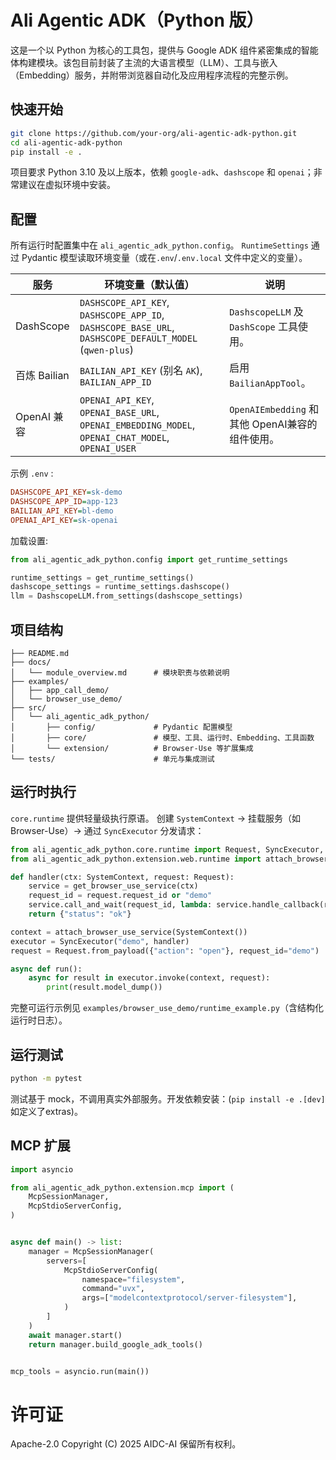 # Ali Agentic ADK（Python 版）

这是一个以 Python 为核心的工具包，提供与 Google ADK 组件紧密集成的智能体构建模块。该包目前封装了主流的大语言模型（LLM）、工具与嵌入（Embedding）服务，并附带浏览器自动化及应用程序流程的完整示例。

## 快速开始

```bash
git clone https://github.com/your-org/ali-agentic-adk-python.git
cd ali-agentic-adk-python
pip install -e .
```
项目要求 Python 3.10 及以上版本，依赖 `google-adk`、`dashscope` 和 `openai`；非常建议在虚拟环境中安装。

## 配置

所有运行时配置集中在 `ali_agentic_adk_python.config`。
`RuntimeSettings` 通过 Pydantic 模型读取环境变量（或在`.env`/`.env.local` 文件中定义的变量）。

| 服务 | 环境变量（默认值） | 说明 |
| ------- | --------------------------- | ----- |
| DashScope | `DASHSCOPE_API_KEY`, `DASHSCOPE_APP_ID`, `DASHSCOPE_BASE_URL`, `DASHSCOPE_DEFAULT_MODEL` (`qwen-plus`) | `DashscopeLLM` 及 `DashScope` 工具使用。 |
| 百炼 Bailian | `BAILIAN_API_KEY` (别名 `AK`), `BAILIAN_APP_ID` | 启用 `BailianAppTool`。 |
| OpenAI 兼容 | `OPENAI_API_KEY`, `OPENAI_BASE_URL`, `OPENAI_EMBEDDING_MODEL`, `OPENAI_CHAT_MODEL`, `OPENAI_USER` | `OpenAIEmbedding` 和其他 OpenAI兼容的组件使用。 |

示例 `.env` :

```ini
DASHSCOPE_API_KEY=sk-demo
DASHSCOPE_APP_ID=app-123
BAILIAN_API_KEY=bl-demo
OPENAI_API_KEY=sk-openai
```

加载设置:

```python
from ali_agentic_adk_python.config import get_runtime_settings

runtime_settings = get_runtime_settings()
dashscope_settings = runtime_settings.dashscope()
llm = DashscopeLLM.from_settings(dashscope_settings)
```

## 项目结构

```
├── README.md
├── docs/
│   └── module_overview.md      # 模块职责与依赖说明
├── examples/
│   ├── app_call_demo/
│   └── browser_use_demo/
├── src/
│   └── ali_agentic_adk_python/
│       ├── config/             # Pydantic 配置模型
│       ├── core/               # 模型、工具、运行时、Embedding、工具函数
│       └── extension/          # Browser-Use 等扩展集成
└── tests/                      # 单元与集成测试
```

## 运行时执行

`core.runtime` 提供轻量级执行原语。
创建 `SystemContext` → 挂载服务（如 Browser-Use）→ 通过 `SyncExecutor` 分发请求：

```python
from ali_agentic_adk_python.core.runtime import Request, SyncExecutor, SystemContext
from ali_agentic_adk_python.extension.web.runtime import attach_browser_use_service, get_browser_use_service

def handler(ctx: SystemContext, request: Request):
    service = get_browser_use_service(ctx)
    request_id = request.request_id or "demo"
    service.call_and_wait(request_id, lambda: service.handle_callback(request_id, "ok"))
    return {"status": "ok"}

context = attach_browser_use_service(SystemContext())
executor = SyncExecutor("demo", handler)
request = Request.from_payload({"action": "open"}, request_id="demo")

async def run():
    async for result in executor.invoke(context, request):
        print(result.model_dump())
```

完整可运行示例见 `examples/browser_use_demo/runtime_example.py`（含结构化运行时日志）。

## 运行测试

```bash
python -m pytest
```
测试基于 mock，不调用真实外部服务。开发依赖安装：(`pip install -e .[dev]` 如定义了extras)。

## MCP 扩展

```python
import asyncio

from ali_agentic_adk_python.extension.mcp import (
    McpSessionManager,
    McpStdioServerConfig,
)


async def main() -> list:
    manager = McpSessionManager(
        servers=[
            McpStdioServerConfig(
                namespace="filesystem",
                command="uvx",
                args=["modelcontextprotocol/server-filesystem"],
            )
        ]
    )
    await manager.start()
    return manager.build_google_adk_tools()


mcp_tools = asyncio.run(main())
```

# 许可证
Apache-2.0
Copyright (C) 2025 AIDC-AI 保留所有权利。
